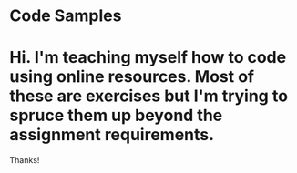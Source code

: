 # Code Samples

# Hi. I'm teaching myself how to code using online resources. Most of these are exercises but I'm trying to spruce them up beyond the assignment requirements. 

Thanks!
